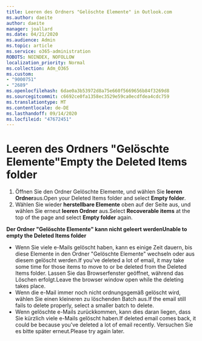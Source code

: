 ```yaml
---
title: Leeren des Ordners "Gelöschte Elemente" in Outlook.com
ms.author: daeite
author: daeite
manager: joallard
ms.date: 04/21/2020
ms.audience: Admin
ms.topic: article
ms.service: o365-administration
ROBOTS: NOINDEX, NOFOLLOW
localization_priority: Normal
ms.collection: Adm_O365
ms.custom:
- "9000751"
- "2689"
ms.openlocfilehash: 6dae0a3b53972d8a75e660f5669656b84f3269d8
ms.sourcegitcommit: c6692ce0fa1358ec3529e59ca0ecdfdea4cdc759
ms.translationtype: MT
ms.contentlocale: de-DE
ms.lasthandoff: 09/14/2020
ms.locfileid: "47672451"
---
```

# <a name="empty-the-deleted-items-folder"></a><span data-ttu-id="9aad4-102">Leeren des Ordners "Gelöschte Elemente"</span><span class="sxs-lookup"><span data-stu-id="9aad4-102">Empty the Deleted Items folder</span></span>

1. <span data-ttu-id="9aad4-103">Öffnen Sie den Ordner Gelöschte Elemente, und wählen Sie **leeren Ordner**aus.</span><span class="sxs-lookup"><span data-stu-id="9aad4-103">Open your Deleted Items folder and select **Empty folder**.</span></span>
2. <span data-ttu-id="9aad4-104">Wählen Sie wieder **herstellbare Elemente** oben auf der Seite aus, und wählen Sie erneut **leeren Ordner** aus.</span><span class="sxs-lookup"><span data-stu-id="9aad4-104">Select **Recoverable items** at the top of the page and select **Empty folder** again.</span></span>

<span data-ttu-id="9aad4-105">**Der Ordner "Gelöschte Elemente" kann nicht geleert werden**</span><span class="sxs-lookup"><span data-stu-id="9aad4-105">**Unable to empty the Deleted Items folder**</span></span>

- <span data-ttu-id="9aad4-106">Wenn Sie viele e-Mails gelöscht haben, kann es einige Zeit dauern, bis diese Elemente in den Ordner "Gelöschte Elemente" wechseln oder aus diesem gelöscht werden.</span><span class="sxs-lookup"><span data-stu-id="9aad4-106">If you've deleted a lot of email, it may take some time for those items to move to or be deleted from the Deleted Items folder.</span></span> <span data-ttu-id="9aad4-107">Lassen Sie das Browserfenster geöffnet, während das Löschen erfolgt.</span><span class="sxs-lookup"><span data-stu-id="9aad4-107">Leave the browser window open while the deleting takes place.</span></span>
- <span data-ttu-id="9aad4-108">Wenn die e-Mail immer noch nicht ordnungsgemäß gelöscht wird, wählen Sie einen kleineren zu löschenden Batch aus.</span><span class="sxs-lookup"><span data-stu-id="9aad4-108">If the email still fails to delete properly, select a smaller batch to delete.</span></span>
- <span data-ttu-id="9aad4-109">Wenn gelöschte e-Mails zurückkommen, kann dies daran liegen, dass Sie kürzlich viele e-Mails gelöscht haben.</span><span class="sxs-lookup"><span data-stu-id="9aad4-109">If deleted email comes back, it could be because you've deleted a lot of email recently.</span></span> <span data-ttu-id="9aad4-110">Versuchen Sie es bitte später erneut.</span><span class="sxs-lookup"><span data-stu-id="9aad4-110">Please try again later.</span></span>